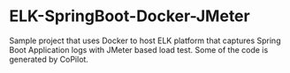 # ELK-SpringBoot-Docker-JMeter
Sample project that uses Docker to host ELK platform that captures Spring Boot Application logs with JMeter based load test. Some of the code is generated by CoPilot.
